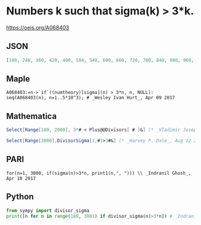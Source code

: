 # Numbers k such that sigma\(k\) \> 3\*k\.
https://oeis.org/A068403
## JSON
```JSON
[180, 240, 360, 420, 480, 504, 540, 600, 660, 720, 780, 840, 900, 960, 1008, 1080, 1200, 1260, 1320, 1344, 1440, 1512, 1560, 1584, 1620, 1680, 1800, 1848, 1872, 1890, 1920, 1980, 2016, 2040, 2100, 2160, 2184, 2280, 2340, 2352, 2376, 2400, 2520, 2640]
```
## Maple
```Maple
A068403:=n->`if`((numtheory)[sigma](n) > 3*n, n, NULL): seq(A068403(n), n=1..5*10^3); # _Wesley Ivan Hurt_, Apr 09 2017
```
## Mathematica
```Mathematica
Select[Range[180, 2000], 3*# < Plus@@Divisors[ # ]&] (* _Vladimir Joseph Stephan Orlovsky_, Apr 21 2010 *)
```
```Mathematica
Select[Range[3000],DivisorSigma[1,#]>3#&] (* _Harvey P. Dale_, Aug 12 2023 *)
```
## PARI
```PARI
for(n=1, 3000, if(sigma(n)>3*n, print1(n,", "))) \\ _Indranil Ghosh_, Apr 10 2017
```
## Python
```Python
from sympy import divisor_sigma
print([n for n in range(180, 3001) if divisor_sigma(n)>3*n]) # _Indranil Ghosh_, Apr 10 2017
```
